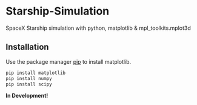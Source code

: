 # Starship-Simulation
SpaceX Starship simulation with python, matplotlib &amp; mpl_toolkits.mplot3d

## Installation

Use the package manager [pip](https://pip.pypa.io/en/stable/) to install matplotlib.

```bash
pip install matplotlib
pip install numpy
pip install scipy
```

**In Development!**
